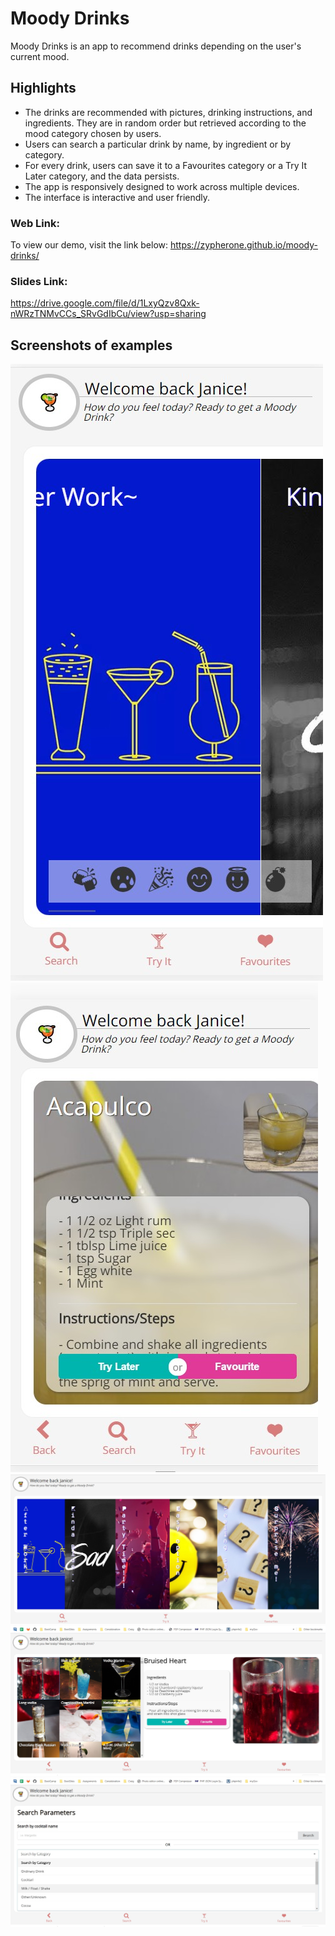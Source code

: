 # Moody Drinks

Moody Drinks is an app to recommend drinks depending on the user's current mood. 

## Highlights

- The drinks are recommended with pictures, drinking instructions, and ingredients. They are in random order but retrieved according to the mood category chosen by users.
- Users can search a particular drink by name, by ingredient or by category.
- For every drink, users can save it to a Favourites category or a Try It Later category, and the data persists.
- The app is responsively designed to work across multiple devices.
- The interface is interactive and user friendly. 

### Web Link:

To view our demo, visit the link below:
https://zypherone.github.io/moody-drinks/

### Slides Link:

https://drive.google.com/file/d/1LxyQzv8Qxk-nWRzTNMvCCs_SRvGdIbCu/view?usp=sharing


## Screenshots of examples

![Screenshot](screenshots/mobile-landing.jpg "Screenshot")
![Screenshot](screenshots/mobile-results.jpg "Screenshot")
![Screenshot](screenshots/desktop-landing.jpg "Screenshot")
![Screenshot](screenshots/desktop-mood.jpg "Screenshot")
![Screenshot](screenshots/desktop-search.jpg "Screenshot")


